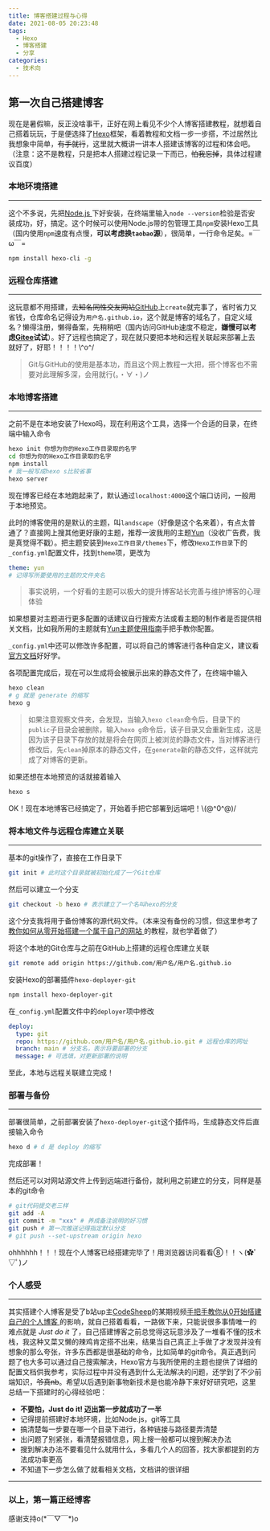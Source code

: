 ```yaml
---
title: 博客搭建过程与心得
date: 2021-08-05 20:23:48
tags:
  - Hexo
  - 博客搭建
  - 分享
categories:
  - 技术向
---
```


## 第一次自己搭建博客

现在是暑假嘛，反正没啥事干，正好在网上看见不少个人博客搭建教程，就想着自己搭着玩玩，于是便选择了[Hexo](https://hexo.io/zh-cn/)框架，看着教程和文档一步一步搭，不过居然比我想象中简单，~~有手就行~~，这里就大概讲一讲本人搭建该博客的过程和体会吧。（注意：这不是教程，只是把本人搭建过程记录一下而已，~~怕我忘掉~~，具体过程建议百度）

### 本地环境搭建

***

这个不多说，先把[Node.js ](https://nodejs.org/en/)下好安装，在终端里输入`node --version`检验是否安装成功，好，搞定。这个时候可以使用Node.js带的包管理工具`npm`安装Hexo工具（国内使用`npm`速度有点慢，**可以考虑换`taobao`源**），很简单，一行命令足矣。=￣ω￣=

```sh
npm install hexo-cli -g
```

### 远程仓库搭建

***

这玩意都不用搭建，去~~知名同性交友网站~~[GitHub](https://github.com/)上`create`就完事了，省时省力又省钱，仓库命名记得设为`用户名.github.io`，这个就是博客的域名了，自定义域名？懒得注册，懒得备案，先稍稍吧（国内访问GitHub速度不稳定，**嫌慢可以考虑[Gitee](https://gitee.com/)试试**）。好了远程也搞定了，现在就只要把本地和远程关联起来部署上去就好了，好耶！！！！\\^o^/

> Git与GitHub的使用是基本功，而且这个网上教程一大把，搭个博客也不需要对此理解多深，会用就行(。・∀・)ノ

### 本地博客搭建

***

之前不是在本地安装了Hexo吗，现在利用这个工具，选择一个合适的目录，在终端中输入命令

```sh
hexo init 你想为你的Hexo工作目录取的名字
cd 你想为你的Hexo工作目录取的名字
npm install
# 我一般写成hexo s比较省事
hexo server
```

现在博客已经在本地跑起来了，默认通过`localhost:4000`这个端口访问，一般用于本地预览。

此时的博客使用的是默认的主题，叫`landscape`（好像是这个名来着），有点太普通了？直接网上搜其他更好康的主题，推荐一波我用的主题[Yun](https://github.com/YunYouJun/hexo-theme-yun)（没收广告费，我是真觉得不戳）。把主题安装到`Hexo工作目录/themes`下，修改`Hexo工作目录`下的`_config.yml`配置文件，找到`theme`项，更改为

```yaml
theme: yun
# 记得写所要使用的主题的文件夹名
```

> 事实说明，一个好看的主题可以极大的提升博客站长完善与维护博客的心理体验

如果想要对主题进行更多配置的话建议自行搜索方法或看主题的制作者是否提供相关文档，比如我所用的主题就有[Yun主题使用指南](https://yun.yunyoujun.cn/guide/)手把手教你配置。

`_config.yml`中还可以修改许多配置，可以将自己的博客进行各种自定义，建议看[官方文档](https://hexo.io/zh-cn/docs/)好好学。

各项配置完成后，现在可以生成将会被展示出来的静态文件了，在终端中输入

```sh
hexo clean
# g 就是 generate 的缩写
hexo g
```

> 如果注意观察文件夹，会发现，当输入`hexo clean`命令后，目录下的`public`子目录会被删除，输入`hexo g`命令后，该子目录又会重新生成，这是因为该子目录下存放的就是将会在网页上被浏览的静态文件，当对博客进行修改后，先`clean`掉原本的静态文件，在`generate`新的静态文件，这样就完成了对博客的更新。

如果还想在本地预览的话就接着输入

```sh
hexo s
```

OK！现在本地博客已经搞定了，开始着手把它部署到远端吧！\\(@^0^@)/

### 将本地文件与远程仓库建立关联

***

基本的git操作了，直接在工作目录下

```sh
git init # 此时这个目录就被初始化成了一个Git仓库
```

然后可以建立一个分支

```sh
git checkout -b hexo # 表示建立了一个名叫hexo的分支
```

这个分支我将用于备份博客的源代码文件。（本来没有备份的习惯，但这里参考了[教你如何从零开始搭建一个属于自己的网站 ](https://www.yunyoujun.cn/share/how-to-build-your-site/)的教程，就也学着做了）

将这个本地的Git仓库与之前在GitHub上搭建的远程仓库建立关联

```sh
git remote add origin https://github.com/用户名/用户名.github.io
```

安装Hexo的部署插件`hexo-deployer-git`

```sh
npm install hexo-deployer-git
```

在`_config.yml`配置文件中的`deployer`项中修改

```yaml
deploy:
  type: git
  repo: https://github.com/用户名/用户名.github.io.git # 远程仓库的网址
  branch: main # 分支名，表示将要部署的分支
  message: # 可选填，对更新部署的说明
```

至此，本地与远程关联建立完成！

### 部署与备份

***

部署很简单，之前部署安装了`hexo-deployer-git`这个插件吗，生成静态文件后直接输入命令

```sh
hexo d # d 是 deploy 的缩写
```

完成部署！

然后还可以对网站源文件上传到远端进行备份，就利用之前建立的分支，同样是基本的git命令

```sh
# git代码提交老三样
git add -A
git commit -m "xxx" # 养成备注说明的好习惯
git push # 第一次推送记得指定默认分支
# git push --set-upstream origin hexo
```

ohhhhhh！！！现在个人博客已经搭建完毕了！用浏览器访问看看⑧！！ヽ(✿ﾟ▽ﾟ)ノ

### 个人感受

***

其实搭建个人博客是受了b站up主[CodeSheep](https://space.bilibili.com/384068749/)的某期视频[手把手教你从0开始搭建自己的个人博客 ](https://www.bilibili.com/video/BV1Yb411a7ty)的影响，就自己搭着看看，一路做下来，只能说很多事情唯一的难点就是 _Just do it_ 了，自己搭建博客之前总觉得这玩意涉及了一堆看不懂的技术栈，我这种又菜又懒的辣鸡肯定搭不出来，结果当自己真正上手做了才发现并没有想象的那么夸张，许多东西都是很基础的命令，比如简单的git命令。真正遇到问题了也大多可以通过自己搜索解决，Hexo官方与我所使用的主题也提供了详细的配置文档供我参考，实际过程中并没有遇到什么无法解决的问题，还学到了不少前端知识，~~爷真nb~~。希望以后遇到新事物新技术是也能冷静下来好好研究吧，这里总结一下搭建时的心得经验吧：

+ **不要怕，Just do it! 迈出第一步就成功了一半**
+ 记得提前搭建好本地环境，比如Node.js，git等工具
+ 搞清楚每一步要在哪一个目录下进行，各种链接与路径要弄清楚
+ 出问题了别紧张，看清楚报错信息，网上搜一般都可以搜到解决办法
+ 搜到解决办法不要看见什么就用什么，多看几个人的回答，找大家都提到的方法成功率更高
+ 不知道下一步怎么做了就看相关文档，文档讲的很详细

***

### 以上，第一篇正经博客

感谢支持o(\*￣▽￣\*)o
